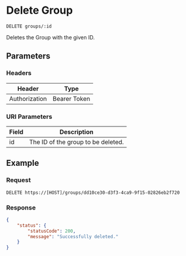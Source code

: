 # Delete Group

    DELETE groups/:id
    
Deletes the Group with the given ID.

## Parameters

### Headers
Header | Type
--- | ---
Authorization | Bearer Token

### URI Parameters
Field | Description
--- | ---
id | The ID of the group to be deleted.

## Example
### Request

    DELETE https://[HOST]/groups/dd10ce30-d3f3-4ca9-9f15-02826eb2f720

### Response
``` json
{
    "status": {
        "statusCode": 200,
        "message": "Successfully deleted."
    }
}
```
